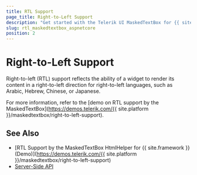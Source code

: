 ```yaml
---
title: RTL Support
page_title: Right-to-Left Support
description: "Get started with the Telerik UI MaskedTextBox for {{ site.framework }} and learn about the RTL supports it provides."
slug: rtl_maskedtextbox_aspnetcore
position: 2
---
```


# Right-to-Left Support

Right-to-left (RTL) support reflects the ability of a widget to render its content in a right-to-left direction for right-to-left languages, such as Arabic, Hebrew, Chinese, or Japanese.

For more information, refer to the [demo on RTL support by the MaskedTextBox](https://demos.telerik.com/{{ site.platform }}/maskedtextbox/right-to-left-support).

## See Also

* [RTL Support by the MaskedTextBox HtmlHelper for {{ site.framework }} (Demo)](https://demos.telerik.com/{{ site.platform }}/maskedtextbox/right-to-left-support)
* [Server-Side API](/api/maskedtextbox)
